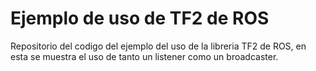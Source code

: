 # Ejemplo de uso de TF2 de ROS

Repositorio del codigo del ejemplo del uso de la libreria TF2 de ROS, en esta se muestra el uso de tanto un listener como un broadcaster.